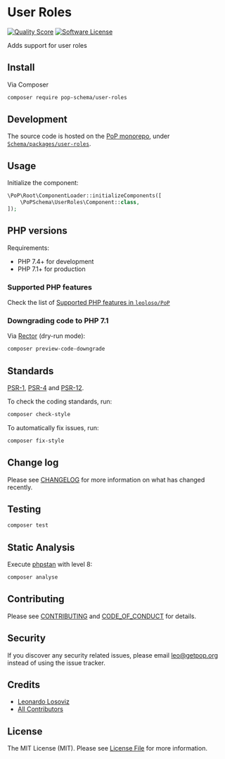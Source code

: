 # User Roles

<!-- [![Build Status][ico-travis]][link-travis] -->
[![Quality Score][ico-code-quality]][link-code-quality]
[![Software License][ico-license]](LICENSE.md)

<!--
[![Latest Version on Packagist][ico-version]][link-packagist]
[![Coverage Status][ico-scrutinizer]][link-scrutinizer]
[![Total Downloads][ico-downloads]][link-downloads]
-->

Adds support for user roles

## Install

Via Composer

``` bash
composer require pop-schema/user-roles
```

## Development

The source code is hosted on the [PoP monorepo](https://github.com/leoloso/PoP), under [`Schema/packages/user-roles`](https://github.com/leoloso/PoP/tree/master/layers/Schema/packages/user-roles).

## Usage

Initialize the component:

``` php
\PoP\Root\ComponentLoader::initializeComponents([
    \PoPSchema\UserRoles\Component::class,
]);
```

## PHP versions

Requirements:

- PHP 7.4+ for development
- PHP 7.1+ for production

### Supported PHP features

Check the list of [Supported PHP features in `leoloso/PoP`](https://github.com/leoloso/PoP/#supported-php-features)

### Downgrading code to PHP 7.1

Via [Rector](https://github.com/rectorphp/rector) (dry-run mode):

```bash
composer preview-code-downgrade
```

## Standards

[PSR-1](https://www.php-fig.org/psr/psr-1), [PSR-4](https://www.php-fig.org/psr/psr-4) and [PSR-12](https://www.php-fig.org/psr/psr-12).

To check the coding standards, run:

``` bash
composer check-style
```

To automatically fix issues, run:

``` bash
composer fix-style
```

## Change log

Please see [CHANGELOG](CHANGELOG.md) for more information on what has changed recently.

## Testing

``` bash
composer test
```

## Static Analysis

Execute [phpstan](https://github.com/phpstan/phpstan) with level 8:

``` bash
composer analyse
```

## Contributing

Please see [CONTRIBUTING](CONTRIBUTING.md) and [CODE_OF_CONDUCT](CODE_OF_CONDUCT.md) for details.

## Security

If you discover any security related issues, please email leo@getpop.org instead of using the issue tracker.

## Credits

- [Leonardo Losoviz][link-author]
- [All Contributors][link-contributors]

## License

The MIT License (MIT). Please see [License File](LICENSE.md) for more information.

[ico-version]: https://img.shields.io/packagist/v/pop-schema/user-roles.svg?style=flat-square
[ico-license]: https://img.shields.io/badge/license-MIT-brightgreen.svg?style=flat-square
[ico-travis]: https://img.shields.io/travis/pop-schema/user-roles/master.svg?style=flat-square
[ico-scrutinizer]: https://img.shields.io/scrutinizer/coverage/g/pop-schema/user-roles.svg?style=flat-square
[ico-code-quality]: https://img.shields.io/scrutinizer/g/pop-schema/user-roles.svg?style=flat-square
[ico-downloads]: https://img.shields.io/packagist/dt/pop-schema/user-roles.svg?style=flat-square

[link-packagist]: https://packagist.org/packages/pop-schema/user-roles
[link-travis]: https://travis-ci.org/pop-schema/user-roles
[link-scrutinizer]: https://scrutinizer-ci.com/g/pop-schema/user-roles/code-structure
[link-code-quality]: https://scrutinizer-ci.com/g/pop-schema/user-roles
[link-downloads]: https://packagist.org/packages/pop-schema/user-roles
[link-author]: https://github.com/leoloso
[link-contributors]: ../../../../../../contributors
